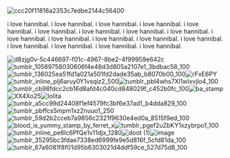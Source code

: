 ![ccc20f11816a2353c7edbe2144c56400](https://github.com/3rd-child/3rd-child/assets/120333231/57203ddc-3875-40b6-9f63-a2bd1ea86adb)


i love hannibal. 
i love hannibal. 
i love hannibal. 
i love hannibal. 
i love hannibal. 
i love hannibal. 
i love hannibal. 
i love hannibal. 
i love hannibal. 
i love hannibal. 
i love hannibal. 
i love hannibal. 
i love hannibal. 
i love hannibal. 
i love hannibal. 
i love hannibal. 
i love hannibal. 
i love hannibal. 

![d8zjg0v-5c446697-f01c-4967-8be2-4f99959e642c](https://github.com/3rd-child/3rd-child/assets/120333231/e3d8428f-a9c7-4287-a948-ae33d870bd4d)![tumblr_10589758030606f4e48d3d805a2107e1_3bdbac58_100](https://github.com/3rd-child/3rd-child/assets/120333231/4b60733e-46c2-49ae-b249-3013b4fd1afb)![tumblr_136025ea51fd1a021a501fd2dade35ab_b8070b00_100](https://github.com/3rd-child/3rd-child/assets/120333231/55919ad5-1b2c-47e4-9149-2f84ff300633)![rFxE6PY](https://github.com/3rd-child/3rd-child/assets/120333231/1f98ab34-6eaa-4734-aa24-bf130341cb6f)![tumblr_inline_plj6aruy0Y1vsqiz2_500](https://github.com/3rd-child/3rd-child/assets/120333231/d81d6950-52d4-4c96-bcfb-2a83c1d25860)![tumblr_pbl4whs7Xl1wlxvjlo4_100](https://github.com/3rd-child/3rd-child/assets/120333231/baac81bd-db86-4a25-a214-43988f759af7)![tumblr_cb98fdcc2cb16d8afd4c040cd848029f_c452b0fc_100](https://github.com/3rd-child/3rd-child/assets/120333231/6fa899ff-dc47-49c5-b707-41835372a1f9)![ba_stamp](https://github.com/3rd-child/3rd-child/assets/120333231/5979c399-23d9-4b52-97d9-200c5c2c0066)![XX4Xo25](https://github.com/3rd-child/3rd-child/assets/120333231/55a26431-79c3-4c9b-8f49-2a5d0de67ec0)![lolita](https://github.com/3rd-child/3rd-child/assets/120333231/296e65b1-3616-4011-a474-bea423c65555)![tumblr_a5cc99d24408f1ef4579fc3bf6e37ad1_b4dda829_100](https://github.com/3rd-child/3rd-child/assets/120333231/17a00659-02a0-403e-8e0e-3461b2a80532)![tumblr_pbffcs5mpm1xz2nuuo1_250](https://github.com/3rd-child/3rd-child/assets/120333231/34f366a5-119c-495e-8a61-0a84da2a0ecb)![tumblr_59d2b2cceb7a9856c2321f9630e4ed0a_8515f9ed_100](https://github.com/3rd-child/3rd-child/assets/120333231/728e859b-e9ed-4829-8d24-14885998d471)![blood_is_yummy_stamp_by_ferret_x](https://github.com/3rd-child/3rd-child/assets/120333231/b9d983db-f59e-46e1-ace3-c6dbdd700563)![tumblr_pgef2uZbKY1xzybrpo1_100](https://github.com/3rd-child/3rd-child/assets/120333231/db81716c-36f8-49e5-a539-a97cd8bb86d6)![tumblr_inline_pe6lc6PfQe1v11djx_1280](https://github.com/3rd-child/3rd-child/assets/120333231/baef0ea0-fe62-40bf-8b90-3aa7ef86ee42)![doot (1)](https://github.com/3rd-child/3rd-child/assets/120333231/af127a71-f4cc-4715-b350-c4703e9a8217)![image](https://github.com/3rd-child/3rd-child/assets/120333231/83552315-e56c-4e99-99a1-4d32f3b529b3)![tumblr_35295bc3fdae7338ed6999fe9e5d816f_5cfd81da_100](https://github.com/3rd-child/3rd-child/assets/120333231/008f0d26-389e-4156-95a2-760ca142ba54)![tumblr_67a6081f8f01d95b6303021d4ddf59ce_527d75d8_100](https://github.com/3rd-child/3rd-child/assets/120333231/b50ebffb-dd16-44b2-b7df-3ffbe978ab61)























